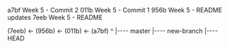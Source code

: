 a7bf Week 5 - Commit 2
011b Week 5 - Commit 1
956b Week 5 - README updates
7eeb Week 5 - README

(7eeb) <- (956b) <- (011b) <- (a7bf)
                                  ^
                                  |---- master
                                  |---- new-branch
                                  |---- HEAD
